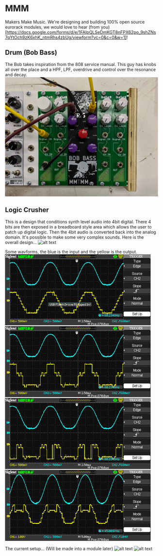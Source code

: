 # MMM 
Makers Make Music. We're designing and building 100% open source eurorack modules, we would love to hear (from you)[https://docs.google.com/forms/d/e/1FAIpQLSeDmKGT8nFPX62po_9shZNs7qYtOch9zK6xhK_ntmRhs4zbUg/viewform?vc=0&c=0&w=1]!

## Drum (Bob Bass)
The Bob takes inspiration from the 808 service manual. This guy has knobs all over the place and a HPF, LPF, overdrive and control over the resonance and decay.
![alt text](DrumModule/images/BobBass.jpg)

## Logic Crusher
This is a design that conditions synth level audio into 4bit digital. There 4 bits are then exposed in a breadboard style area which allows the user to patch up digital logic. Then the 4bit audio is converted back into the analog domain. It's possible to make some very complex sounds. Here is the overall design...
![alt text](logiCrusher/Images/LC-2.png)

Some wavforms, the blue is the input and the yellow is the output. <br>
![alt text](logiCrusher/Images/SDS00001.BMP)
![alt text](logiCrusher/Images/SDS00002.BMP)
![alt text](logiCrusher/Images/SDS00003.BMP)
![alt text](logiCrusher/Images/SDS00006.BMP)

The current setup... (Will be made into a module later)
![alt text](logiCrusher/Images/IMG_0185.JPG)
![alt text](logiCrusher/Images/IMG_0186.JPG)
